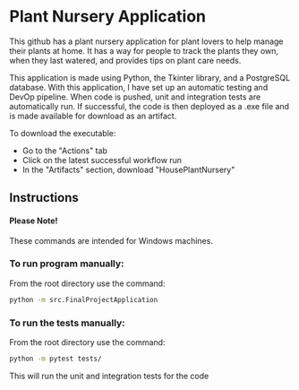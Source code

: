 # Plant Nursery Application

This github has a plant nursery application for plant lovers to help manage their plants at home. It has a way for people to track the plants they own, when they last watered, and provides tips on plant care needs.


This application is made using Python, the Tkinter library, and a PostgreSQL database. With this application, I have set up an automatic testing and DevOp pipeline. When code is pushed, unit and integration tests are automatically run. If successful, the code is then deployed as a .exe file and is made available for download as an artifact.


To download the executable:
- Go to the "Actions" tab
- Click on the latest successful workflow run
- In the "Artifacts" section, download "HousePlantNursery"


## Instructions

#### Please Note!
These commands are intended for Windows machines.

### To run program manually:

From the root directory use the command:

```bash
python -m src.FinalProjectApplication
```

### To run the tests manually:

From the root directory use the command:
```bash
python -m pytest tests/
```

This will run the unit and integration tests for the code